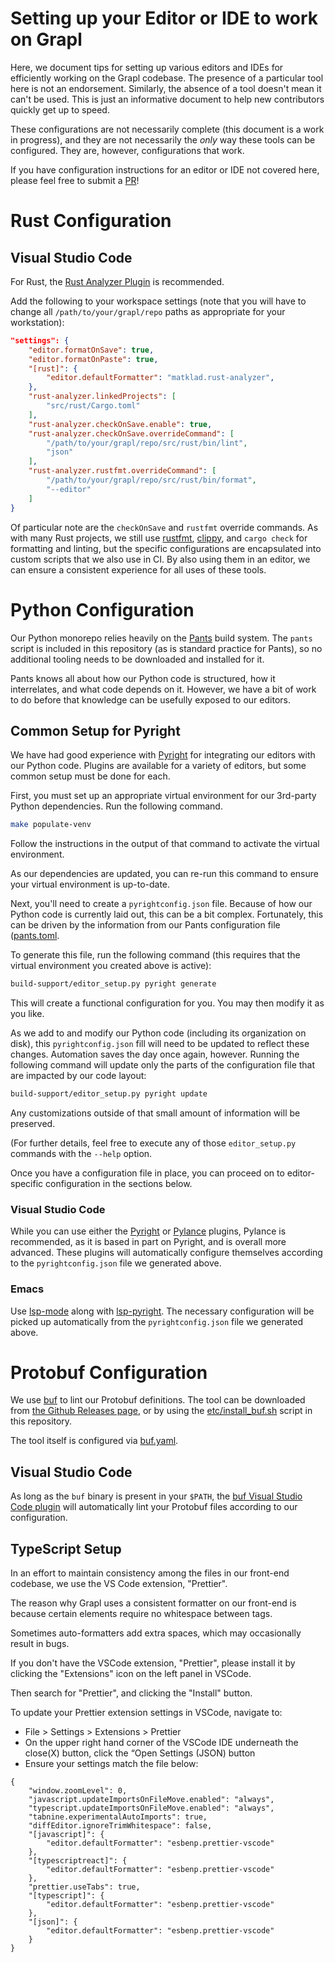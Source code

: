 Setting up your Editor or IDE to work on Grapl
==============================================

Here, we document tips for setting up various editors and IDEs for
efficiently working on the Grapl codebase. The presence of a
particular tool here is not an endorsement. Similarly, the absence of
a tool doesn't mean it can't be used. This is just an informative
document to help new contributors quickly get up to speed.

These configurations are not necessarily complete (this document is a
work in progress), and they are not necessarily the _only_ way these
tools can be configured. They are, however, configurations that work.

If you have configuration instructions for an editor or IDE not
covered here, please feel free to submit a
[PR](https://github.com/grapl-security/grapl/pulls)!

# Rust Configuration

## Visual Studio Code

For Rust, the [Rust Analyzer Plugin][ra_vsc] is recommended.

Add the following to your workspace settings (note that you will have
to change all `/path/to/your/grapl/repo` paths as appropriate for your
workstation):

``` json
"settings": {
    "editor.formatOnSave": true,
    "editor.formatOnPaste": true,
    "[rust]": {
        "editor.defaultFormatter": "matklad.rust-analyzer",
    },
    "rust-analyzer.linkedProjects": [
        "src/rust/Cargo.toml"
    ],
    "rust-analyzer.checkOnSave.enable": true,
    "rust-analyzer.checkOnSave.overrideCommand": [
        "/path/to/your/grapl/repo/src/rust/bin/lint",
        "json"
    ],
    "rust-analyzer.rustfmt.overrideCommand": [
        "/path/to/your/grapl/repo/src/rust/bin/format",
        "--editor"
    ]
}
```

Of particular note are the `checkOnSave` and `rustfmt` override
commands. As with many Rust projects, we still use [rustfmt][rustfmt],
[clippy][clippy], and `cargo check` for formatting and linting, but
the specific configurations are encapsulated into custom scripts that
we also use in CI. By also using them in an editor, we can ensure a
consistent experience for all uses of these tools.

# Python Configuration

Our Python monorepo relies heavily on the
[Pants](https://pantsbuild.org) build system. The `pants` script is
included in this repository (as is standard practice for Pants), so no
additional tooling needs to be downloaded and installed for it.

Pants knows all about how our Python code is structured, how it
interrelates, and what code depends on it. However, we have a bit of
work to do before that knowledge can be usefully exposed to our
editors.

## Common Setup for Pyright

We have had good experience with [Pyright][pyright] for integrating
our editors with our Python code. Plugins are available for a variety
of editors, but some common setup must be done for each.

First, you must set up an appropriate virtual environment for our
3rd-party Python dependencies. Run the following command.

```sh
make populate-venv
```
Follow the instructions in the output of that command to activate the
virtual environment.

As our dependencies are updated, you can re-run this command to ensure
your virtual environment is up-to-date.

Next, you'll need to create a `pyrightconfig.json` file. Because of
how our Python code is currently laid out, this can be a bit
complex. Fortunately, this can be driven by the information from our
Pants configuration file ([pants.toml](./pants.toml).

To generate this file, run the following command (this requires that
the virtual environment you created above is active):

```sh
build-support/editor_setup.py pyright generate
```
This will create a functional configuration for you. You may then modify it
as you like.

As we add to and modify our Python code (including its organization on
disk), this `pyrightconfig.json` fill will need to be updated to
reflect these changes. Automation saves the day once again,
however. Running the following command will update only the parts of
the configuration file that are impacted by our code layout:

```sh
build-support/editor_setup.py pyright update
```
Any customizations outside of that small amount of information will be
preserved.

(For further details, feel free to execute any of those
`editor_setup.py` commands with the `--help` option.

Once you have a configuration file in place, you can proceed on to
editor-specific configuration in the sections below.

### Visual Studio Code

While you can use either the [Pyright][pyright-vsc] or
[Pylance][pylance-vsc] plugins, Pylance is recommended, as it is based
in part on Pyright, and is overall more advanced. These plugins will
automatically configure themselves according to the
`pyrightconfig.json` file we generated above.

### Emacs

Use [lsp-mode][lsp-mode-emacs] along with
[lsp-pyright][lsp-pyright-emacs]. The necessary configuration will be
picked up automatically from the `pyrightconfig.json` file we
generated above.

# Protobuf Configuration

We use [buf][buf] to lint our Protobuf definitions. The tool can be
downloaded from [the Github Releases page][buf_release], or by using
the [etc/install_buf.sh](./etc/install_buf.sh) script in this
repository.

The tool itself is configured via [buf.yaml](./buf.yaml).

## Visual Studio Code

As long as the `buf` binary is present in your `$PATH`, the [buf Visual Studio
Code plugin][buf_vsc] will automatically lint your Protobuf files
according to our configuration.

[buf]: https://buf.build
[buf_release]: https://github.com/bufbuild/buf/releases
[buf_vsc]: https://marketplace.visualstudio.com/items?itemName=bufbuild.vscode-buf
[clippy]: https://github.com/rust-lang/rust-clippy
[lsp-mode-emacs]: https://github.com/emacs-lsp/lsp-mode
[lsp-pyright-emacs]: https://github.com/emacs-lsp/lsp-pyright
[pylance-vsc]: https://marketplace.visualstudio.com/items?itemName=ms-python.vscode-pylance
[pyright]: https://github.com/Microsoft/pyright
[pyright-vsc]: https://marketplace.visualstudio.com/items?itemName=ms-pyright.pyright
[ra_vsc]: https://marketplace.visualstudio.com/items?itemName=matklad.rust-analyzer
[rustfmt]: https://github.com/rust-lang/rustfmt
[vsc]: https://code.visualstudio.com/

## TypeScript Setup

In an effort to maintain consistency among the files in our front-end codebase, we use the VS Code extension, "Prettier". 

The reason why Grapl uses a consistent formatter on our front-end is because certain elements require no whitespace between tags. 

Sometimes auto-formatters add extra spaces, which may occasionally result in bugs. 

If you don't have the VSCode extension, "Prettier", please install it by clicking the "Extensions" icon on the left panel in VSCode.

Then search for "Prettier", and clicking the "Install" button.

To update your Prettier extension settings in VSCode, navigate to:
- File > Settings > Extensions > Prettier
- On the upper right hand corner of the VSCode IDE underneath the close(X) button, click the “Open Settings (JSON) button
- Ensure your settings match the file below: 

```
{
    "window.zoomLevel": 0,
    "javascript.updateImportsOnFileMove.enabled": "always",
    "typescript.updateImportsOnFileMove.enabled": "always",
    "tabnine.experimentalAutoImports": true,
    "diffEditor.ignoreTrimWhitespace": false,
    "[javascript]": {
        "editor.defaultFormatter": "esbenp.prettier-vscode"
    },
    "[typescriptreact]": {
        "editor.defaultFormatter": "esbenp.prettier-vscode"
    },
    "prettier.useTabs": true,
    "[typescript]": {
        "editor.defaultFormatter": "esbenp.prettier-vscode"
    },
    "[json]": {
        "editor.defaultFormatter": "esbenp.prettier-vscode"
    }
}
```
